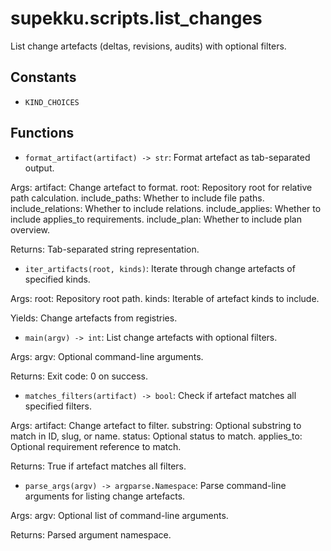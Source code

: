 # supekku.scripts.list_changes

List change artefacts (deltas, revisions, audits) with optional filters.

## Constants

- `KIND_CHOICES`

## Functions

- `format_artifact(artifact) -> str`: Format artefact as tab-separated output.

Args:
  artifact: Change artefact to format.
  root: Repository root for relative path calculation.
  include_paths: Whether to include file paths.
  include_relations: Whether to include relations.
  include_applies: Whether to include applies_to requirements.
  include_plan: Whether to include plan overview.

Returns:
  Tab-separated string representation.
- `iter_artifacts(root, kinds)`: Iterate through change artefacts of specified kinds.

Args:
  root: Repository root path.
  kinds: Iterable of artefact kinds to include.

Yields:
  Change artefacts from registries.
- `main(argv) -> int`: List change artefacts with optional filters.

Args:
  argv: Optional command-line arguments.

Returns:
  Exit code: 0 on success.
- `matches_filters(artifact) -> bool`: Check if artefact matches all specified filters.

Args:
  artifact: Change artefact to filter.
  substring: Optional substring to match in ID, slug, or name.
  status: Optional status to match.
  applies_to: Optional requirement reference to match.

Returns:
  True if artefact matches all filters.
- `parse_args(argv) -> argparse.Namespace`: Parse command-line arguments for listing change artefacts.

Args:
  argv: Optional list of command-line arguments.

Returns:
  Parsed argument namespace.
